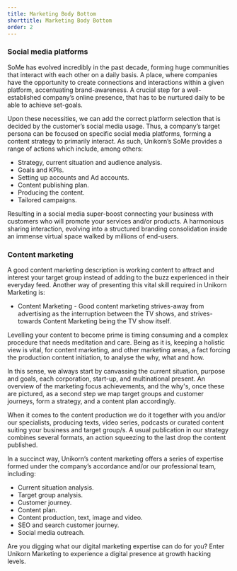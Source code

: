 ```yaml
---
title: Marketing Body Bottom
shorttitle: Marketing Body Bottom
order: 2
---
```

### Social media platforms

SoMe has evolved incredibly in the past decade, forming huge communities that interact with each other on a daily basis. A place, where companies have the opportunity to create connections and interactions within a given platform, accentuating brand-awareness. A crucial step for a well-established company’s online presence, that has to be nurtured daily to be able to achieve set-goals.

Upon these necessities, we can add the correct platform selection that is decided by the customer’s social media usage. Thus, a company’s target persona can be focused on specific social media platforms, forming a content strategy to primarily interact. As such, Unikorn’s SoMe provides a range of actions which include, among others:

* Strategy, current situation and audience analysis.
* Goals and KPIs.
* Setting up accounts and Ad accounts.
* Content publishing plan.
* Producing the content.
* Tailored campaigns.

Resulting in a social media super-boost connecting your business with customers who will promote your services and/or products. A harmonious sharing interaction, evolving into a structured branding consolidation inside an immense virtual space walked by millions of end-users.

### Content marketing

A good content marketing description is working content to attract and interest your target group instead of adding to the buzz experienced in their everyday feed. Another way of presenting this vital skill required in Unikorn Marketing is:

* Content Marketing - Good content marketing strives-away from advertising as the interruption between the TV shows, and strives-towards Content Marketing being the TV show itself.

Levelling your content to become prime is timing consuming and a complex procedure that needs meditation and care. Being as it is, keeping a holistic view is vital, for content marketing, and other marketing areas, a fact forcing the production content initiation, to analyse the why, what and how.

In this sense, we always start by canvassing the current situation, purpose and goals, each corporation, start-up, and multinational present. An overview of the marketing focus achievements, and the why's, once these are pictured, as a second step we map target groups and customer journeys, form a strategy, and a content plan accordingly.

When it comes to the content production we do it together with you and/or our specialists, producing texts, video series, podcasts or curated content suiting your business and target group/s. A usual publication in our strategy combines several formats, an action squeezing to the last drop the content published.

In a succinct way, Unikorn’s content marketing offers a series of expertise formed under the company’s accordance and/or our professional team, including:

* Current situation analysis.
* Target group analysis.
* Customer journey.
* Content plan.
* Content production, text, image and video.
* SEO and search customer journey.
* Social media outreach.

Are you digging what our digital marketing expertise can do for you? Enter Unikorn Marketing to experience a digital presence at growth hacking levels.
